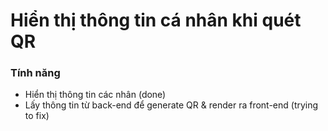 # Hiển thị thông tin cá nhân khi quét QR

### Tính năng
 - Hiển thị thông tin các nhân (done)
 - Lấy thông tin từ back-end để generate QR & render ra front-end (trying to fix)
